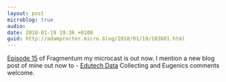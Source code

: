```yaml
---
layout: post
microblog: true
audio: 
date: 2018-01-19 19:36 +0100
guid: http://adamprocter.micro.blog/2018/01/19/183601.html
---
```

[Episode 15](http://fragmentum.adamprocter.co.uk/episode-15-terms-and-semesters/) of Fragmentum my microcast is out now. I mention a new blog post of mine out now to - [Edutech Data](http://researchnot.es/14_EdutechData) Collecting and Eugenics comments welcome. 
